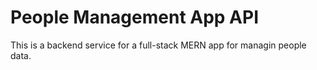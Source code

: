 # People Management App API 

This is a backend service for a full-stack MERN app for managin people data.